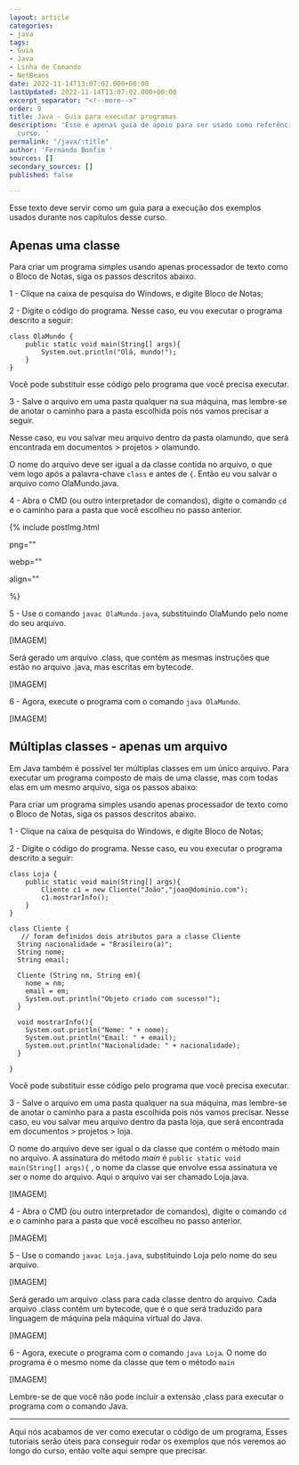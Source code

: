 ```yaml
---
layout: article
categories:
- java
tags:
- Guia
- Java
- Linha de Comando
- NetBeans
date: 2022-11-14T13:07:02.000+00:00
lastUpdated: 2022-11-14T13:07:02.000+00:00
excerpt_separator: "<!--more-->"
order: 9
title: Java - Guia para executar programas
description: 'Esse é apenas guia de apoio para ser usado como referência durante o
  curso. '
permalink: "/java/:title"
author: 'Fernando Bonfim '
sources: []
secondary_sources: []
published: false

---
```

Esse texto deve servir como um guia para a execução dos exemplos usados durante nos capítulos desse curso.

## Apenas uma classe

Para criar um programa simples usando apenas processador de texto como o Bloco de Notas, siga os passos descritos abaixo.

1 - Clique na caixa de pesquisa do Windows, e digite Bloco de Notas;

2 - Digite o código do programa. Nesse caso, eu vou executar o programa descrito a seguir:

    class OlaMundo {
    	public static void main(String[] args){
        	System.out.println("Olá, mundo!");
        }
    }

Você pode substituir esse código pelo programa que você precisa executar.

3 - Salve o arquivo em uma pasta qualquer na sua máquina, mas lembre-se de anotar o caminho para a pasta escolhida pois nós vamos precisar a seguir.

Nesse caso, eu vou salvar meu arquivo dentro da pasta olamundo, que será encontrada em documentos > projetos > olamundo.

O nome do arquivo deve ser igual a da classe contida no arquivo, o que vem logo após a palavra-chave `class` e antes de `{`. Então eu vou salvar o arquivo como OlaMundo.java.

4 - Abra o CMD (ou outro interpretador de comandos), digite o comando `cd` e o caminho para a pasta que você escolheu no passo anterior.

{% include postImg.html 

png=""

webp=""

align=""

%}

5 - Use o comando `javac OlaMundo.java`, substituindo OlaMundo pelo nome do seu arquivo.

\[IMAGEM\]

Será gerado um arquivo .class, que contém as mesmas instruções que estão no arquivo .java, mas escritas em bytecode.

\[IMAGEM\]

6 - Agora, execute o programa com o comando `java OlaMundo`.

\[IMAGEM\]

## Múltiplas classes - apenas um arquivo

Em Java também é possível ter múltiplas classes em um único arquivo. Para executar um programa composto de mais de uma classe, mas com todas elas em um mesmo arquivo, siga os passos abaixo:

Para criar um programa simples usando apenas processador de texto como o Bloco de Notas, siga os passos descritos abaixo.

1 - Clique na caixa de pesquisa do Windows, e digite Bloco de Notas;

2 - Digite o código do programa. Nesse caso, eu vou executar o programa descrito a seguir:

    class Loja {
        public static void main(String[] args){
        	Cliente c1 = new Cliente("João","joao@dominio.com");
            c1.mostrarInfo();
        }
    }
    
    class Cliente {
       // foram definidos dois atributos para a classe Cliente
      String nacionalidade = "Brasileiro(a)";
      String nome;
      String email;
      
      Cliente (String nm, String em){
        nome = nm;
        email = em;
        System.out.println("Objeto criado com sucesso!");
      }
      
      void mostrarInfo(){
        System.out.println("Nome: " + nome);
        System.out.println("Email: " + email);
        System.out.println("Nacionalidade: " + nacionalidade);
      }
     
    }

Você pode substituir esse código pelo programa que você precisa executar.

3 - Salve o arquivo em uma pasta qualquer na sua máquina, mas lembre-se de anotar o caminho para a pasta escolhida pois nós vamos precisar. Nesse caso, eu vou salvar meu arquivo dentro da pasta loja, que será encontrada em documentos > projetos > loja.

O nome do arquivo deve ser igual o da classe que contém o método main no arquivo. A assinatura do método _main_ é `public static void main(String[] args){` , o nome da classe que envolve essa assinatura ve ser o nome do arquivo. Aqui o arquivo vai ser chamado Loja.java.

\[IMAGEM\]

4 - Abra o CMD (ou outro interpretador de comandos), digite o comando `cd` e o caminho para a pasta que você escolheu no passo anterior.

\[IMAGEM\]

5 - Use o comando `javac Loja.java`, substituindo Loja pelo nome do seu arquivo.

\[IMAGEM\]

Será gerado um arquivo .class para cada classe dentro do arquivo. Cada arquivo .class contém um bytecode, que é o que será traduzido para  linguagem de máquina pela máquina virtual do Java.

\[IMAGEM\]

6 - Agora, execute o programa com o comando `java Loja`. O nome do programa é o mesmo nome da classe que tem o método `main` 

\[IMAGEM\]

Lembre-se de que você não pode incluir a extensão ,class para executar o programa com o comando Java. 

***

Aqui nós acabamos de ver como executar o código de um programa, Esses tutoriais serão úteis para conseguir rodar os exemplos que nós veremos ao longo do curso, então volte aqui sempre que precisar.